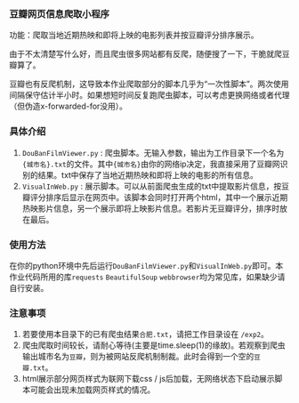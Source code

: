 ### 豆瓣网页信息爬取小程序

功能：爬取当地近期热映和即将上映的电影列表并按豆瓣评分排序展示。

由于不太清楚写什么好，而且爬虫很多网站都有反爬，随便搜了一下，干脆就爬豆瓣算了。

豆瓣也有反爬机制，这导致本作业爬取部分的脚本几乎为“一次性脚本”。两次使用间隔保守估计半小时。如果想短时间反复跑爬虫脚本，可以考虑更换网络或者代理（但伪造x-forwarded-for没用）。

### 具体介绍
1. `DouBanFilmViewer.py` : 爬虫脚本。无输入参数，输出为工作目录下一个名为`{城市名}.txt`的文件。其中`{城市名}`由你的网络ip决定，我直接采用了豆瓣网识别的结果。txt中保存了当地近期热映和即将上映的电影的所有信息。
2. `VisualInWeb.py` : 展示脚本。可以从前面爬虫生成的txt中提取影片信息，按豆瓣评分排序后显示在网页中。该脚本会同时打开两个html，其中一个展示近期热映影片信息，另一个展示即将上映影片信息。若影片无豆瓣评分，排序时放在最后。

### 使用方法
在你的python环境中先后运行`DouBanFilmViewer.py`和`VisualInWeb.py`即可。本作业代码所用的库`requests` `BeautifulSoup` `webbrowser`均为常见库，如果缺少请自行安装。

### 注意事项
1. 若要使用本目录下的已有爬虫结果`合肥.txt`，请把工作目录设在 `/exp2`。
2. 爬虫爬取时间较长，请耐心等待(主要是time.sleep(1)的缘故)。若观察到爬虫输出城市名为`豆瓣`，则为被网站反爬机制制裁。此时会得到一个空的`豆瓣.txt`。
3. html展示部分网页样式为联网下载css / js后加载，无网络状态下启动展示脚本可能会出现未加载网页样式的情况。